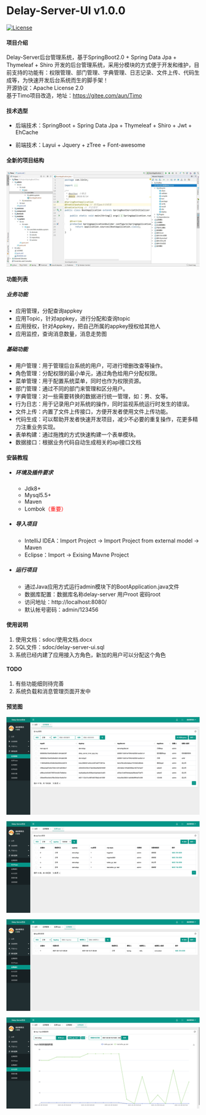 # Delay-Server-UI v1.0.0

[![License](https://img.shields.io/badge/License-Apache--2.0-blue.svg)](LICENSE)
 
#### 项目介绍

Delay-Server后台管理系统，基于SpringBoot2.0 + Spring Data Jpa + Thymeleaf + Shiro 开发的后台管理系统，采用分模块的方式便于开发和维护，目前支持的功能有：权限管理、部门管理、字典管理、日志记录、文件上传、代码生成等，为快速开发后台系统而生的脚手架！      
开源协议：Apache License 2.0      
基于Timo项目改造，地址：https://gitee.com/aun/Timo      


#### 技术选型

- 后端技术：SpringBoot + Spring Data Jpa + Thymeleaf + Shiro + Jwt + EhCache

- 前端技术：Layui + Jquery  + zTree + Font-awesome

#### 全新的项目结构

![项目结构图](sdoc/images/项目结构图.jpg)

#### 功能列表

##### 业务功能   
- 应用管理，分配查询appkey</li>
- 应用Topic，针对appkey，进行分配和查询topic</li>
- 应用授权，针对Appkey，把自己所属的appkey授权给其他人</li>
- 应用监控，查询消息数量，消息走势图</li>
##### 基础功能   
- 用户管理：用于管理后台系统的用户，可进行增删改查等操作。
- 角色管理：分配权限的最小单元，通过角色给用户分配权限。
- 菜单管理：用于配置系统菜单，同时也作为权限资源。
- 部门管理：通过不同的部门来管理和区分用户。
- 字典管理：对一些需要转换的数据进行统一管理，如：男、女等。
- 行为日志：用于记录用户对系统的操作，同时监视系统运行时发生的错误。
- 文件上传：内置了文件上传接口，方便开发者使用文件上传功能。
- 代码生成：可以帮助开发者快速开发项目，减少不必要的重复操作，花更多精力注重业务实现。
- 表单构建：通过拖拽的方式快速构建一个表单模块。
- 数据接口：根据业务代码自动生成相关的api接口文档

#### 安装教程

- ##### 环境及插件要求

   - Jdk8+
   - Mysql5.5+
   - Maven
   - Lombok<font color="red">（重要）</font>

- ##### 导入项目

   - IntelliJ IDEA：Import Project -> Import Project from external model -> Maven
   - Eclipse：Import -> Exising Mavne Project


- ##### 运行项目

  - 通过Java应用方式运行admin模块下的BootApplication.java文件
  - 数据库配置：数据库名称delay-server   用户root    密码root
  - 访问地址：http://localhost:8080/
  - 默认帐号密码：admin/123456

#### 使用说明

1. 使用文档：sdoc/使用文档.docx    
2. SQL文件：sdoc/delay-server-ui.sql    
3. 系统已经内建了应用接入方角色，新加的用户可以分配这个角色     

#### TODO    
1. 有些功能细则待完善  
2. 系统负载和消息管理页面开发中   

#### 预览图

![应用管理](sdoc/images/应用管理.png)

![应用Topic](sdoc/images/应用topic.png)

![应用授权](sdoc/images/应用授权.png)

![应用监控](sdoc/images/应用监控.png)

<!-- ![项目结构图](https://oscimg.oschina.net/oscnet/584b70844227ad813eb8f10bd452fad015c.jpg)

;![登录页面](https://oscimg.oschina.net/oscnet/55b1a88090da20735b67ec91a9bcbafc48a.jpg)

;![用户管理](https://oscimg.oschina.net/oscnet/91d2f63ac18b34773ddb7f20b25d0c9c539.jpg)

;![菜单管理](https://oscimg.oschina.net/oscnet/ac6c1a0521acb2c22c76130057bd97dfd3f.jpg)

;![字典管理](https://oscimg.oschina.net/oscnet/ce428dc1a62c6d591ac6bb5ed10e32caf39.jpg)

;![行为日志](https://oscimg.oschina.net/oscnet/8b41f93fad654f81349d9572c1630f6fe1f.jpg)

;![代码生成](https://oscimg.oschina.net/oscnet/f355fa74868080440299fa4453e9b7ea399.jpg)
-->